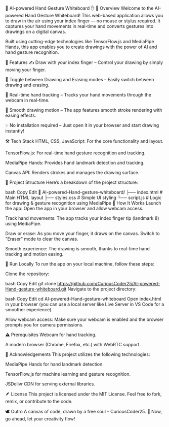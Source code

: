 🎨 AI-powered Hand Gesture Whiteboard ✋
🚀 Overview
Welcome to the AI-powered Hand Gesture Whiteboard! This web-based application allows you to draw in the air using your index finger — no mouse or stylus required. It captures your hand movements in real-time and converts 
gestures into drawings on a digital canvas.

Built using cutting-edge technologies like TensorFlow.js and MediaPipe Hands, this app enables you to create drawings with the power of AI and hand gesture recognition.

🧠 Features
✍️ Draw with your index finger – Control your drawing by simply moving your finger.

🧽 Toggle between Drawing and Erasing modes – Easily switch between drawing and erasing.

🎥 Real-time hand tracking – Tracks your hand movements through the webcam in real-time.

🧊 Smooth drawing motion – The app features smooth stroke rendering with easing effects.

💡 No installation required – Just open it in your browser and start drawing instantly!

🛠️ Tech Stack
HTML, CSS, JavaScript: For the core functionality and layout.

TensorFlow.js: For real-time hand gesture recognition and tracking.

MediaPipe Hands: Provides hand landmark detection and tracking.

Canvas API: Renders strokes and manages the drawing surface.

📂 Project Structure
Here’s a breakdown of the project structure:

bash
Copy
Edit
📁 AI-powered-Hand-gesture-whiteboard/
├── index.html        # Main HTML layout
├── styles.css        # Simple UI styling
└── script.js         # Logic for drawing & gesture recognition using MediaPipe
📸 How It Works
Launch the app: Open the app in your browser and allow webcam access.

Track hand movements: The app tracks your index finger tip (landmark 8) using MediaPipe.

Draw or erase: As you move your finger, it draws on the canvas. Switch to "Eraser" mode to clear the canvas.

Smooth experience: The drawing is smooth, thanks to real-time hand tracking and motion easing.

🧪 Run Locally
To run the app on your local machine, follow these steps:

Clone the repository:

bash
Copy
Edit
git clone https://github.com/CuriousCoder25/AI-powered-Hand-gesture-whiteboard.git
Navigate to the project directory:

bash
Copy
Edit
cd AI-powered-Hand-gesture-whiteboard
Open index.html in your browser (you can use a local server like Live Server in VS Code for a smoother experience).

Allow webcam access: Make sure your webcam is enabled and the browser prompts you for camera permissions.

⚠️ Prerequisites
Webcam for hand tracking.

A modern browser (Chrome, Firefox, etc.) with WebRTC support.

🙏 Acknowledgements
This project utilizes the following technologies:

MediaPipe Hands for hand landmark detection.

TensorFlow.js for machine learning and gesture recognition.

JSDelivr CDN for serving external libraries.

🪶 License
This project is licensed under the MIT License. Feel free to fork, remix, or contribute to the code.

🕊️ Outro
A canvas of code, drawn by a free soul – CuriousCoder25. 🎨
Now, go ahead, let your creativity flow!
